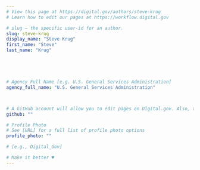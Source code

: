 ```yaml
---
# View this page at https://digital.gov/authors/steve-krug
# Learn how to edit our pages at https://workflow.digital.gov

# slug — the specific user-id for an author.
slug: steve-krug
display_name: "Steve Krug"
first_name: "Steve"
last_name: "Krug"





# Agency Full Name [e.g. U.S. General Services Administration]
agency_full_name: "U.S. General Services Administration"



# A GitHub account will allow you to edit pages on Digital.gov. Also, the image used in your GitHub account can be used to populate your digital.gov profile photo. Learn more about getting a Github account at [URL]
github: ""

# Profile Photo
# See [URL] for a full list of profile photo options
profile_photo: ""

# [e.g., Digital_Gov]

# Make it better ♥
---
```

